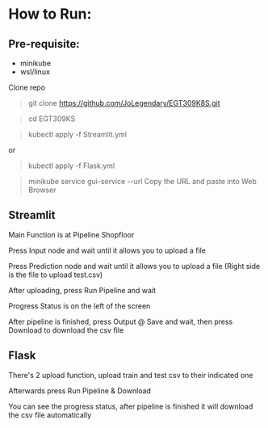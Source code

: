 # How to Run:
## Pre-requisite:
- minikube
- wsl/linux
  
Clone repo
> git clone https://github.com/JoLegendary/EGT309K8S.git

> cd EGT309KS

> kubectl apply -f Streamlit.yml

or

> kubectl apply -f Flask.yml

> minikube service gui-service --url
Copy the URL and paste into Web Browser

## Streamlit
Main Function is at Pipeline Shopfloor

Press Input node and wait until it allows you to upload a file

Press Prediction node and wait until it allows you to upload a file (Right side is the file to upload test.csv)

After uploading, press Run Pipeline and wait

Progress Status is on the left of the screen

After pipeline is finished, press Output @ Save and wait, then press Download to download the csv file

## Flask
There's 2 upload function, upload train and test csv to their indicated one

Afterwards press Run Pipeline & Download

You can see the progress status, after pipeline is finished it will download the csv file automatically
